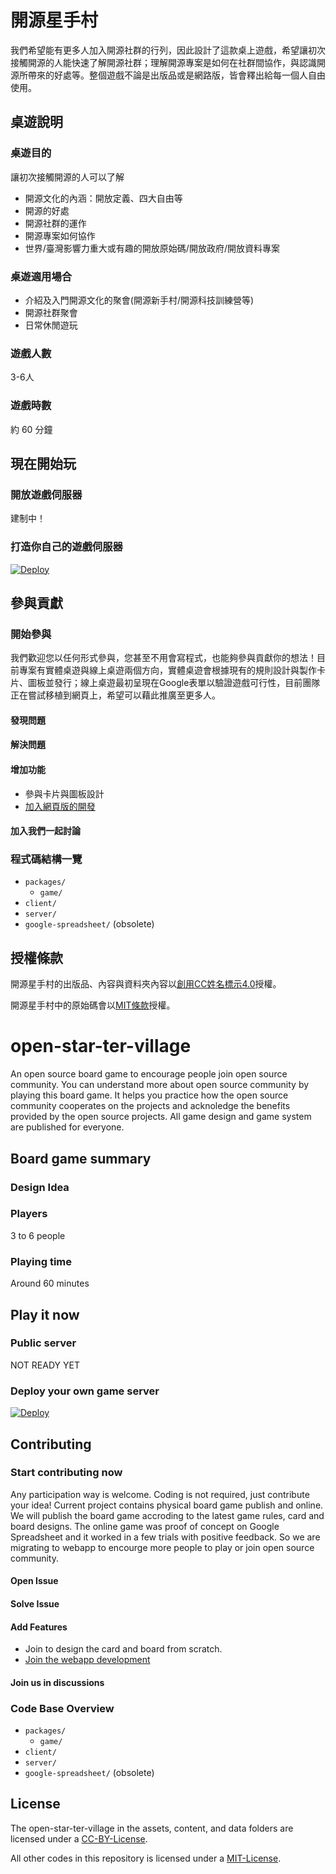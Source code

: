 # 開源星手村

我們希望能有更多人加入開源社群的行列，因此設計了這款桌上遊戲，希望讓初次接觸開源的人能快速了解開源社群；理解開源專案是如何在社群間協作，與認識開源所帶來的好處等。整個遊戲不論是出版品或是網路版，皆會釋出給每一個人自由使用。

## 桌遊說明

### 桌遊目的

讓初次接觸開源的人可以了解

* 開源文化的內涵：開放定義、四大自由等
* 開源的好處
* 開源社群的運作
* 開源專案如何協作
* 世界/臺灣影響力重大或有趣的開放原始碼/開放政府/開放資料專案

### 桌遊適用場合

* 介紹及入門開源文化的聚會(開源新手村/開源科技訓練營等)
* 開源社群聚會
* 日常休閒遊玩

### 遊戲人數

3-6人

### 遊戲時數

約 60 分鐘

## 現在開始玩

### 開放遊戲伺服器

建制中！

### 打造你自己的遊戲伺服器

[![Deploy](https://www.herokucdn.com/deploy/button.svg)](https://heroku.com/deploy?template=https://github.com/ocftw/open-star-ter-village)

## 參與貢獻

### 開始參與

我們歡迎您以任何形式參與，您甚至不用會寫程式，也能夠參與貢獻你的想法！目前專案有實體桌遊與線上桌遊兩個方向，實體桌遊會根據現有的規則設計與製作卡片、圖板並發行；線上桌遊最初呈現在Google表單以驗證遊戲可行性，目前團隊正在嘗試移植到網頁上，希望可以藉此推廣至更多人。

#### 發現問題

#### 解決問題

#### 增加功能

* 參與卡片與圖板設計
* [加入網頁版的開發](./WEBAPP)

#### 加入我們一起討論

### 程式碼結構一覽

* `packages/`
  * `game/`
* `client/`
* `server/`
* `google-spreadsheet/` (obsolete)

## 授權條款

開源星手村的出版品、內容與資料夾內容以[創用CC姓名標示4.0](./LICENSE)授權。

開源星手村中的原始碼會以[MIT條款](./LICENSE-CODE)授權。

# open-star-ter-village

An open source board game to encourage people join open source community. You can understand more about open source community by playing this board game. It helps you practice how the open source community cooperates on the projects and acknoledge the benefits provided by the open source projects. All game design and game system are published for everyone.

## Board game summary

### Design Idea

### Players

3 to 6 people

### Playing time

Around 60 minutes

## Play it now

### Public server

NOT READY YET

### Deploy your own game server

[![Deploy](https://www.herokucdn.com/deploy/button.svg)](https://heroku.com/deploy?template=https://github.com/ocftw/open-star-ter-village)

## Contributing

### Start contributing now

Any participation way is welcome. Coding is not required, just contribute your idea! Current project contains physical board game publish and online. We will publish the board game accroding to the latest game rules, card and board designs. The online game was proof of concept on Google Spreadsheet and it worked in a few trials with positive feedback. So we are migrating to webapp to encourge more people to play or join open source community.

#### Open Issue

#### Solve Issue

#### Add Features

* Join to design the card and board from scratch.
* [Join the webapp development](./WEBAPP)

#### Join us in discussions

### Code Base Overview

* `packages/`
  * `game/`
* `client/`
* `server/`
* `google-spreadsheet/` (obsolete)

## License

The open-star-ter-village in the assets, content, and data folders are licensed under a [CC-BY-License](./LICENSE).

All other codes in this repository is licensed under a [MIT-License](./LICENSE-CODE).

